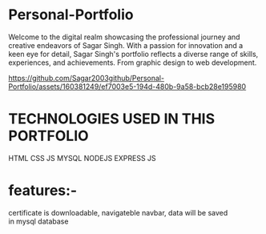 # Personal-Portfolio
Welcome to the digital realm showcasing the professional journey and creative endeavors of Sagar Singh. With a passion for innovation and a keen eye for detail, Sagar Singh's portfolio reflects a diverse range of skills, experiences, and achievements. From graphic design to web development.

https://github.com/Sagar2003github/Personal-Portfolio/assets/160381249/ef7003e5-194d-480b-9a58-bcb28e195980

# TECHNOLOGIES USED IN THIS PORTFOLIO
HTML CSS JS MYSQL NODEJS EXPRESS JS
# features:-
certificate is downloadable, navigateble navbar, data will be saved in mysql database
